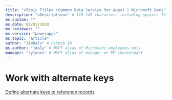 ```yaml
---
title: "<Topic Title> (Common Data Service for Apps) | Microsoft Docs" # Intent and product brand in a unique string of 43-59 chars including spaces
description: "<Description>" # 115-145 characters including spaces. This abstract displays in the search result.
ms.custom: ""
ms.date: 08/01/2018
ms.reviewer: ""
ms.service: "powerapps"
ms.topic: "article"
author: "JimDaly" # GitHub ID
ms.author: "jdaly" # MSFT alias of Microsoft employees only
manager: "ryjones" # MSFT alias of manager or PM counterpart
---
```

# Work with alternate keys

<!-- https://docs.microsoft.com/en-us/dynamics365/customer-engagement/developer/define-alternate-keys-entity 

This should not duplicate information found in the maker content

../../../maker/common-data-service/define-alternate-keys-reference-records.md


-->

[Define alternate keys to reference records](../../maker/common-data-service/define-alternate-keys-reference-records.md)